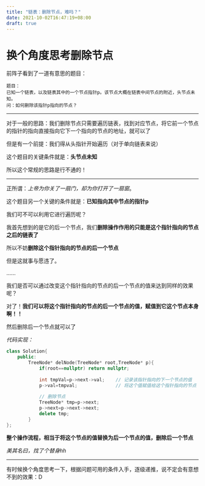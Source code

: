 ```yaml
---
title: "链表：删除节点，难吗？"
date: 2021-10-02T16:47:19+08:00
draft: true
---
```


# 换个角度思考删除节点

前阵子看到了一道有意思的题目：

```
题目：
已知一个链表，以及链表其中的一个节点指针p。该节点大概在链表中间节点的附近，头节点未知。
问：如何删除该指针p指向的节点？

```

---

对于一般的思路：我们删除节点只需要遍历链表，找到对应节点，将它前一个节点的指针的指向直接指向它下一个指向的节点的地址，就可以了

但是有一个前提：我们得从头指针开始遍历（对于单向链表来说）

这个题目的关键条件就是：**头节点未知**

所以这个常规的思路是行不通的！

---

正所谓：*上帝为你关了一扇门，却为你打开了一扇窗*。

这个题目另一个关键的条件就是：**已知指向其中节点的指针p**

我们可不可以利用它进行遍历呢？

我首先想到的是它的后一个节点，我们**删除操作作用的只能是这个指针指向的节点之后的链表了**

所以不妨**删除这个指针指向的节点的后一个节点**

但是这就事与愿违了。

......

我们是否可以通过改变这个指针指向的节点的后一个节点的值来达到同样的效果呢？

对了！**我们可以将这个指针指向的节点的后一个节点的值，赋值到它这个节点本身啊！！**

然后删除后一个节点就可以了

*代码实现：*

```C++
class Solution{
    public:
    	TreeNode* delNode(TreeNode* root,TreeNode* p){
            if(root==nullptr) return nullptr;
            
            int tmpVal=p->next->val;	// 记录该指针指向的下一个节点的值
            p->val=tmpval;			    // 将这个值赋值给这个指针指向的节点
            
            // 删除节点
            TreeNode* tmp=p->next;
            p->next=p->next->next;
            delete tmp;
        }
};
```

**整个操作流程，相当于将这个节点的值替换为后一个节点的值，删除后一个节点**

*美其名曰，找了个替身hh*

---

有时候换个角度思考一下，根据问题可用的条件入手，逐级递推，说不定会有意想不到的效果：D

